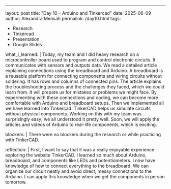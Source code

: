 ---
layout: post
title: "Day 10 – Arduino and Tinkercad"
date: 2025-06-09
author: Alexandra Mensah
permalink: /day10.html
tags: 
  - Research
  - Tinkercad
  - Presentation
  - Google Slides

what_i_learned: |
  Today, my team and I did heavy research on a microcontroller board used to program and control electronic circuits. It communicates with sensors and outputs data. We read a detailed article explaining connections using the breadboard and Arduino. A breadboard is a reusable platform for connecting components and wiring circuits without soldering. It has rows and columns of connected pins. The article explains the troubleshooting process and the challenges they faced, which we could learn from. It will prepare us for mistakes or problems we might face. By experimenting with these connections and coding, we can become more comfortable with Arduino and breadboard setups. Then we implemented all we have learned into Tinkercad. TinkerCAD helps us simulate circuits without physical components. Working on this with my team was surprisingly easy; we all understood it pretty well. Soon, we will apply the articles and videos of Arduino to real-life components, which is exciting.

blockers: |
  There were no blockers during the research or while practicing with TinkerCAD.

reflection: |
  First, I want to say that it was a really enjoyable experience exploring the website TinkerCAD. I learned so much about Arduino, breadboard, and components like LEDs and potentiometers. I now have knowledge of how to connect everything to the breadboard. We can organize our circuit neatly and avoid direct, messy connections to the Arduino. I can apply this knowledge when we get the components in person tomorrow.
